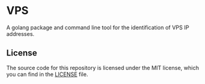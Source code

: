 # VPS

A golang package and command line tool for the identification of VPS IP
addresses.

## License

The source code for this repository is licensed under the MIT license, which you can
find in the [LICENSE](LICENSE.md) file.

